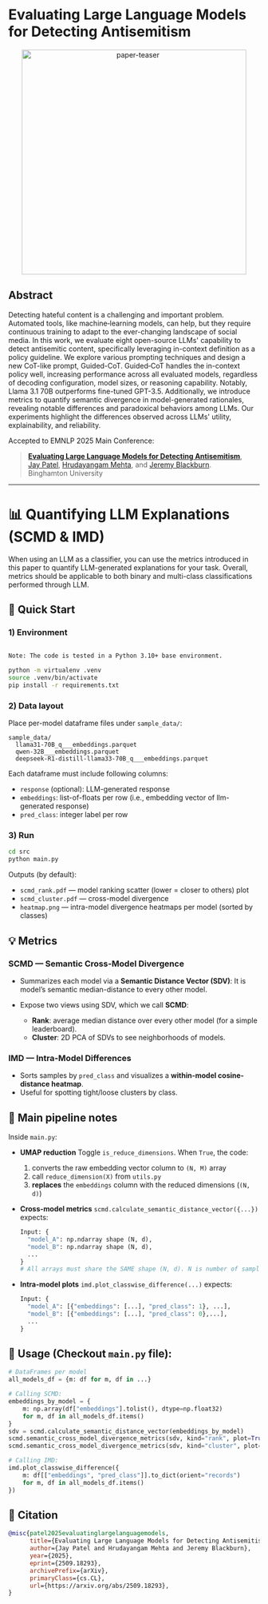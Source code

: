 # Evaluating Large Language Models for Detecting Antisemitism

<p align="center" width="100%">
    <a href="https://github.com/Ravi2712/quantify-llm-responses/blob/main/assets/paper-teaser.png">
    <img src="https://github.com/Ravi2712/quantify-llm-responses/blob/main/assets/paper-teaser.png" style="width: 450px; max-width: 100%; height: auto; display: block; margin: auto;" alt="paper-teaser" />
    </a>
</p>

## Abstract

Detecting hateful content is a challenging and important problem. Automated tools, like machine‑learning models, can help, but they require continuous training to adapt to the ever-changing landscape of social media. In this work, we evaluate eight open-source LLMs' capability to detect antisemitic content, specifically leveraging in-context definition as a policy guideline. We explore various prompting techniques and design a new CoT-like prompt, Guided-CoT. Guided‑CoT handles the in-context policy well, increasing performance across all evaluated models, regardless of decoding configuration, model sizes, or reasoning capability. Notably, Llama 3.1 70B outperforms fine-tuned GPT-3.5. Additionally, we introduce metrics to quantify semantic divergence in model-generated rationales, revealing notable differences and paradoxical behaviors among LLMs. Our experiments highlight the differences observed across LLMs' utility, explainability, and reliability.

Accepted to EMNLP 2025 Main Conference:

> [**Evaluating Large Language Models for Detecting Antisemitism**](https://arxiv.org/abs/2509.18293),<br/>
[Jay Patel](https://mrjaypatel.com/), [Hrudayangam Mehta](https://www.linkedin.com/in/hrudaymehta/), and [Jeremy Blackburn](https://mrjimmyblack.com). <br>
Binghamton University

------

# 📊 Quantifying LLM Explanations (SCMD & IMD)

When using an LLM as a classifier, you can use the metrics introduced in this paper to quantify LLM-generated explanations for your task. Overall, metrics should be applicable to both binary and multi-class classifications performed through LLM.

## 🚀 Quick Start

### 1) Environment

```bash

Note: The code is tested in a Python 3.10+ base environment.

python -m virtualenv .venv
source .venv/bin/activate
pip install -r requirements.txt
```

### 2) Data layout

Place per-model dataframe files under `sample_data/`:

```
sample_data/
  llama31-70B_q___embeddings.parquet
  qwen-32B___embeddings.parquet
  deepseek-R1-distill-llama33-70B_q___embeddings.parquet
```

Each dataframe must include following columns:

* `response` (optional): LLM-generated response
* `embeddings`: list-of-floats per row (i.e., embedding vector of llm-generated response)
* `pred_class`: integer label per row

### 3) Run

```bash
cd src
python main.py
```

Outputs (by default):

* `scmd_rank.pdf` — model ranking scatter (lower = closer to others) plot
* `scmd_cluster.pdf` — cross-model divergence
* `heatmap.png` — intra-model divergence heatmaps per model (sorted by classes)

## 💡 Metrics

### SCMD — Semantic Cross-Model Divergence

* Summarizes each model via a **Semantic Distance Vector (SDV)**: It is model’s semantic median-distance to every other model.
* Expose two views using SDV, which we call **SCMD**:

  * **Rank**: average median distance over every other model (for a simple leaderboard).
  * **Cluster**: 2D PCA of SDVs to see neighborhoods of models.

### IMD — Intra-Model Differences

* Sorts samples by `pred_class` and visualizes a **within-model cosine-distance heatmap**.
* Useful for spotting tight/loose clusters by class.

## 🧪 Main pipeline notes

Inside `main.py`:

* **UMAP reduction**
  Toggle `is_reduce_dimensions`. When `True`, the code:

  1. converts the raw embedding vector column to `(N, M)` array
  2. call `reduce_dimension(X)` from `utils.py`
  3. **replaces** the `embeddings` column with the reduced dimensions (`(N, d)`)

* **Cross-model metrics**
  `scmd.calculate_semantic_distance_vector({...})` expects:

  ```python
  Input: {
    "model_A": np.ndarray shape (N, d),
    "model_B": np.ndarray shape (N, d),
    ...
  }
  # All arrays must share the SAME shape (N, d). N is number of samples.
  ```

* **Intra-model plots**
  `imd.plot_classwise_difference(...)` expects:

  ```python
  Input: {
    "model_A": [{"embeddings": [...], "pred_class": 1}, ...],
    "model_B": [{"embeddings": [...], "pred_class": 0},...],
    ...
  }
  ```

## 🧭 Usage (Checkout `main.py` file):

```python
# DataFrames per model
all_models_df = {m: df for m, df in ...}

# Calling SCMD:
embeddings_by_model = {
    m: np.array(df["embeddings"].tolist(), dtype=np.float32)
    for m, df in all_models_df.items()
}
sdv = scmd.calculate_semantic_distance_vector(embeddings_by_model)
scmd.semantic_cross_model_divergence_metrics(sdv, kind="rank", plot=True)
scmd.semantic_cross_model_divergence_metrics(sdv, kind="cluster", plot=True)

# Calling IMD:
imd.plot_classwise_difference({		
    m: df[["embeddings", "pred_class"]].to_dict(orient="records")
    for m, df in all_models_df.items()
})
```

## 📄 Citation

```bibtex
@misc{patel2025evaluatinglargelanguagemodels,
      title={Evaluating Large Language Models for Detecting Antisemitism}, 
      author={Jay Patel and Hrudayangam Mehta and Jeremy Blackburn},
      year={2025},
      eprint={2509.18293},
      archivePrefix={arXiv},
      primaryClass={cs.CL},
      url={https://arxiv.org/abs/2509.18293}, 
}
```